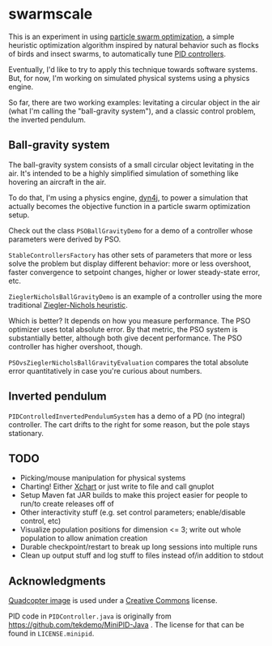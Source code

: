 swarmscale
==========

This is an experiment in using <a href="https://en.wikipedia.org/wiki/Particle_swarm_optimization">particle swarm optimization</a>,
a simple heuristic optimization algorithm inspired by natural behavior such as flocks of birds and insect swarms, to automatically
tune <a href="https://en.wikipedia.org/wiki/PID_controller">PID controllers</a>.

Eventually, I'd like to try to apply this technique towards software systems. But, for now, I'm working on simulated physical systems using a physics engine.

So far, there are two working examples: levitating a circular object in the air (what I'm calling the "ball-gravity system"), and
a classic control problem, the inverted pendulum.

Ball-gravity system
-------------------

The ball-gravity system consists of a small circular object levitating in the air. It's intended to be a highly simplified
simulation of something like hovering an aircraft in the air.

To do that, I'm using a physics engine, <a href="http://www.dyn4j.org/">dyn4j</a>, to power a simulation that actually
becomes the objective function in a particle swarm optimization setup.

Check out the class `PSOBallGravityDemo` for a demo of a controller whose parameters were derived by PSO.

`StableControllersFactory` has other sets of parameters that more or less solve the problem but display different behavior:
more or less overshoot, faster convergence to setpoint changes, higher or lower steady-state error, etc.

`ZieglerNicholsBallGravityDemo` is an example of a controller using the more traditional 
<a href="https://en.wikipedia.org/wiki/Ziegler%E2%80%93Nichols_method">Ziegler-Nichols heuristic</a>.

Which is better? It depends on how you measure performance. The PSO optimizer uses total absolute error. By that metric,
the PSO system is substantially better, although both give decent performance. The PSO controller has higher overshoot, 
though.

`PSOvsZieglerNicholsBallGravityEvaluation` compares the total absolute error quantitatively in case you're curious about numbers.

Inverted pendulum
-----------------

`PIDControlledInvertedPendulumSystem` has a demo of a PD (no integral) controller. The cart drifts to the right for some
reason, but the pole stays stationary.

TODO
----

- Picking/mouse manipulation for physical systems
- Charting! Either <a href="http://knowm.org/open-source/xchart/">Xchart</a> or just write to file and call gnuplot
- Setup Maven fat JAR builds to make this project easier for people to run/to create releases off of
- Other interactivity stuff (e.g. set control parameters; enable/disable control, etc)
- Visualize population positions for dimension <= 3; write out whole population to allow animation creation
- Durable checkpoint/restart to break up long sessions into multiple runs
- Clean up output stuff and log stuff to files instead of/in addition to stdout

Acknowledgments
----------------

<a href="https://thenounproject.com/term/quadcopter/301553/">Quadcopter image</a> is used under a 
<a href="https://creativecommons.org/licenses/by/3.0/us/">Creative Commons</a> license.

PID code in `PIDController.java` is originally from https://github.com/tekdemo/MiniPID-Java . The license for that can be found in 
`LICENSE.minipid`.